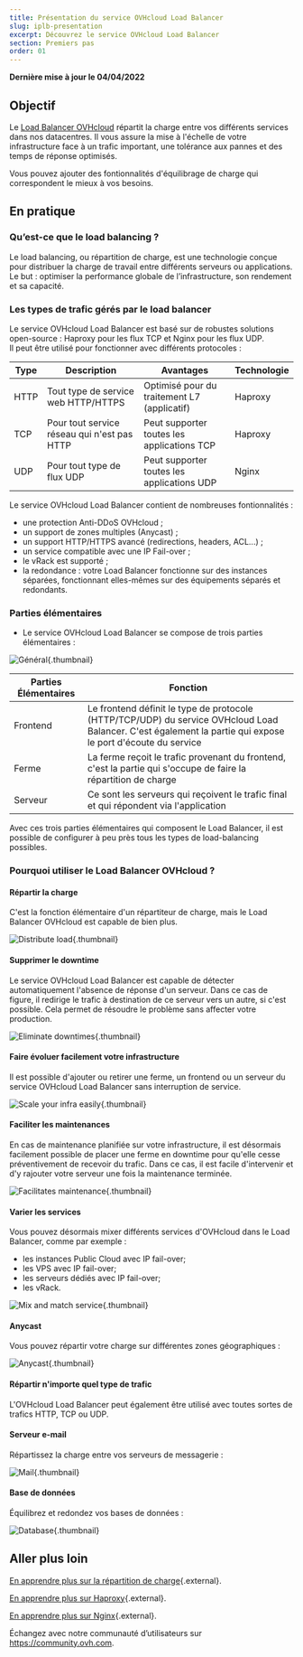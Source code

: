 ```yaml
---
title: Présentation du service OVHcloud Load Balancer
slug: iplb-presentation
excerpt: Découvrez le service OVHcloud Load Balancer
section: Premiers pas
order: 01
---
```


**Dernière mise à jour le 04/04/2022**

## Objectif

Le [Load Balancer OVHcloud](https://www.ovh.com/fr/solutions/load-balancer/) répartit la charge entre vos différents services dans nos datacentres. Il vous assure la mise à l'échelle de votre infrastructure face à un trafic important, une tolérance aux pannes et des temps de réponse optimisés.

Vous pouvez ajouter des fontionnalités d'équilibrage de charge qui correspondent le mieux à vos besoins.

## En pratique

### Qu’est-ce que le load balancing ? 

Le load balancing, ou répartition de charge, est une technologie conçue pour distribuer la charge de travail entre différents serveurs ou applications. Le but : optimiser la performance globale de l’infrastructure, son rendement et sa capacité.

### Les types de trafic gérés par le load balancer

Le service OVHcloud Load Balancer est basé sur de robustes solutions open-source : Haproxy pour les flux TCP et Nginx pour les flux UDP.<br>
Il peut être utilisé pour fonctionner avec différents protocoles :

|Type|Description|Avantages|Technologie|
|---|---|---|---|
|HTTP|Tout type de service web HTTP/HTTPS|Optimisé pour du traitement L7 (applicatif)|Haproxy|
|TCP|Pour tout service réseau qui n'est pas HTTP|Peut supporter toutes les applications TCP|Haproxy|
|UDP|Pour tout type de flux UDP|Peut supporter toutes les applications UDP|Nginx|

Le service OVHcloud Load Balancer contient de nombreuses fontionnalités :

- une protection Anti-DDoS OVHcloud ;
- un support de zones multiples (Anycast) ;
- un support HTTP/HTTPS avancé (redirections, headers, ACL...) ;
- un service compatible avec une IP Fail-over ;
- le vRack est supporté ;
- la redondance : votre Load Balancer fonctionne sur des instances séparées, fonctionnant elles-mêmes sur des équipements séparés et redondants.

### Parties élémentaires

- Le service OVHcloud Load Balancer se compose de trois parties élémentaires :

![Général](images/diag_gen.png){.thumbnail}

|Parties Élémentaires|Fonction|
|---|---|
|Frontend|Le frontend définit le type de protocole (HTTP/TCP/UDP) du service OVHcloud Load Balancer. C'est également la partie qui expose le port d'écoute du service|
|Ferme|La ferme reçoit le trafic provenant du frontend, c'est la partie qui s'occupe de faire la répartition de charge|
|Serveur|Ce sont les serveurs qui reçoivent le trafic final et qui répondent via l'application|

Avec ces trois parties élémentaires qui composent le Load Balancer, il est possible de configurer à peu près tous les types de load-balancing possibles.

### Pourquoi utiliser le Load Balancer OVHcloud ?

#### Répartir la charge

C'est la fonction élémentaire d'un répartiteur de charge, mais le Load Balancer OVHcloud est capable de bien plus.

![Distribute load](images/distribute_load.png){.thumbnail}

#### Supprimer le downtime

Le service OVHcloud Load Balancer est capable de détecter automatiquement l'absence de réponse d'un serveur. Dans ce cas de figure, il redirige le trafic à destination de ce serveur vers un autre, si c'est possible. Cela permet de résoudre le problème sans affecter votre production.

![Eliminate downtimes](images/eliminate_downtimes.png){.thumbnail}

#### Faire évoluer facilement votre infrastructure

Il est possible d'ajouter ou retirer une ferme, un frontend ou un serveur du service OVHcloud Load Balancer sans interruption de service.

![Scale your infra easily](images/facilitate_maintenance.png){.thumbnail}

#### Faciliter les maintenances

En cas de maintenance planifiée sur votre infrastructure, il est désormais facilement possible de placer une ferme en downtime pour qu'elle cesse préventivement de recevoir du trafic. Dans ce cas, il est facile d'intervenir et d'y rajouter votre serveur une fois la maintenance terminée.

![Facilitates maintenance](images/scale_easily.png){.thumbnail}

#### Varier les services

Vous pouvez désormais mixer différents services d'OVHcloud dans le Load Balancer, comme par exemple :

- les instances Public Cloud avec IP fail-over;
- les VPS avec IP fail-over;
- les serveurs dédiés avec IP fail-over;
- les vRack.

![Mix and match service](images/mix_and_match.png){.thumbnail}

#### Anycast

Vous pouvez répartir votre charge sur différentes zones géographiques :

![Anycast](images/anycast.png){.thumbnail}

#### Répartir n'importe quel type de trafic

L'OVHcloud Load Balancer peut également être utilisé avec toutes sortes de trafics HTTP, TCP ou UDP.

#### Serveur e-mail

Répartissez la charge entre vos serveurs de messagerie :

![Mail](images/mail.png){.thumbnail}

#### Base de données

Équilibrez et redondez vos bases de données :

![Database](images/database.png){.thumbnail}

## Aller plus loin

[En apprendre plus sur la répartition de charge](https://fr.wikipedia.org/wiki/Repartition_de_charge){.external}.

[En apprendre plus sur Haproxy](http://www.haproxy.org/#desc){.external}.

[En apprendre plus sur Nginx](https://fr.wikipedia.org/wiki/Nginx){.external}.

Échangez avec notre communauté d’utilisateurs sur <https://community.ovh.com>.
